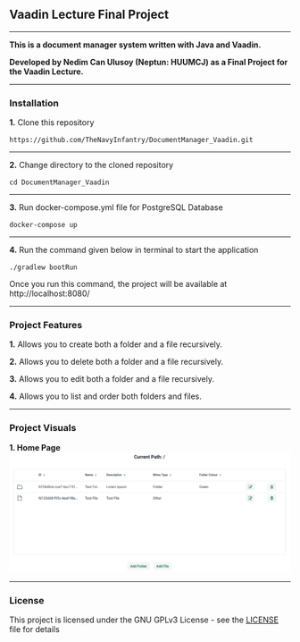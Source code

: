 ## Vaadin Lecture Final Project

---

**This is a document manager system written with Java and Vaadin.**

**Developed by Nedim Can Ulusoy (Neptun: HUUMCJ) as a Final Project for the Vaadin Lecture.**

---

### Installation

**1.** Clone this repository

```
https://github.com/TheNavyInfantry/DocumentManager_Vaadin.git
```

---
**2.** Change directory to the cloned repository

```
cd DocumentManager_Vaadin 
```

---

**3.** Run docker-compose.yml file for PostgreSQL Database

```
docker-compose up
```

---

**4.** Run the command given below in terminal to start the application

```
./gradlew bootRun
```

Once you run this command, the project will be available at http://localhost:8080/

---

### Project Features

**1.** Allows you to create both a folder and a file recursively.

**2.** Allows you to delete both a folder and a file recursively.

**3.** Allows you to edit both a folder and a file recursively.

**4.** Allows you to list and order both folders and files.

---

### Project Visuals

**1. Home Page**
![](https://github.com/TheNavyInfantry/DocumentManager_Vaadin/blob/master/visuals/fileA.png?raw=true)

[comment]: <> (![]&#40;../docmanager/visuals/fileA.png&#41;)

[comment]: <> (**2. New Folder**)

[comment]: <> (![]&#40;../docmanager/visuals/fileB.png&#41;)

[comment]: <> (**3. New File**)

[comment]: <> (![]&#40;../docmanager/visuals/fileC.png&#41;)

[comment]: <> (**4. Edit Folder**)

[comment]: <> (![]&#40;../docmanager/visuals/fileD.png&#41;)

[comment]: <> (**5. Edit File**)

[comment]: <> (![]&#40;../docmanager/visuals/fileE.png&#41;)

---

### License

This project is licensed under the GNU GPLv3 License - see the [LICENSE](LICENSE) file for details
